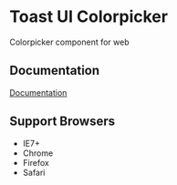 # Toast UI Colorpicker

Colorpicker component for web

## Documentation

[Documentation](Home)

## Support Browsers

- IE7+
- Chrome
- Firefox
- Safari
